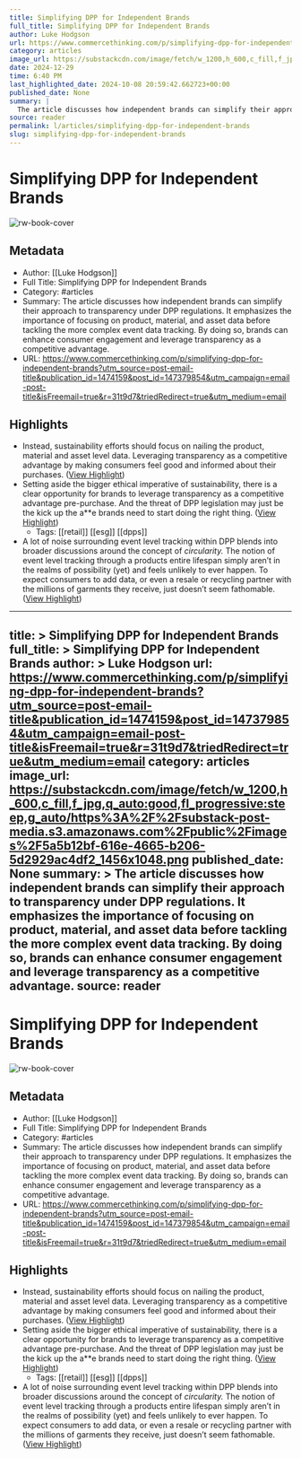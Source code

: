 ```yaml
---
title: Simplifying DPP for Independent Brands
full_title: Simplifying DPP for Independent Brands
author: Luke Hodgson
url: https://www.commercethinking.com/p/simplifying-dpp-for-independent-brands?utm_source=post-email-title&publication_id=1474159&post_id=147379854&utm_campaign=email-post-title&isFreemail=true&r=31t9d7&triedRedirect=true&utm_medium=email
category: articles
image_url: https://substackcdn.com/image/fetch/w_1200,h_600,c_fill,f_jpg,q_auto:good,fl_progressive:steep,g_auto/https%3A%2F%2Fsubstack-post-media.s3.amazonaws.com%2Fpublic%2Fimages%2F5a5b12bf-616e-4665-b206-5d2929ac4df2_1456x1048.png
date: 2024-12-29
time: 6:40 PM
last_highlighted_date: 2024-10-08 20:59:42.662723+00:00
published_date: None
summary: |
  The article discusses how independent brands can simplify their approach to transparency under DPP regulations. It emphasizes the importance of focusing on product, material, and asset data before tackling the more complex event data tracking. By doing so, brands can enhance consumer engagement and leverage transparency as a competitive advantage.
source: reader
permalink: l/articles/simplifying-dpp-for-independent-brands
slug: simplifying-dpp-for-independent-brands
---
```

# Simplifying DPP for Independent Brands

![rw-book-cover](https://substackcdn.com/image/fetch/w_1200,h_600,c_fill,f_jpg,q_auto:good,fl_progressive:steep,g_auto/https%3A%2F%2Fsubstack-post-media.s3.amazonaws.com%2Fpublic%2Fimages%2F5a5b12bf-616e-4665-b206-5d2929ac4df2_1456x1048.png)

## Metadata
- Author: [[Luke Hodgson]]
- Full Title: Simplifying DPP for Independent Brands
- Category: #articles
- Summary: The article discusses how independent brands can simplify their approach to transparency under DPP regulations. It emphasizes the importance of focusing on product, material, and asset data before tackling the more complex event data tracking. By doing so, brands can enhance consumer engagement and leverage transparency as a competitive advantage.
- URL: https://www.commercethinking.com/p/simplifying-dpp-for-independent-brands?utm_source=post-email-title&publication_id=1474159&post_id=147379854&utm_campaign=email-post-title&isFreemail=true&r=31t9d7&triedRedirect=true&utm_medium=email

## Highlights
- Instead, sustainability efforts should focus on nailing the product, material and asset level data. Leveraging transparency as a competitive advantage by making consumers feel good and informed about their purchases. ([View Highlight](https://read.readwise.io/read/01j9pymq2kgfb0zkgy2jsqhc41))
- Setting aside the bigger ethical imperative of sustainability, there is a clear opportunity for brands to leverage transparency as a competitive advantage pre-purchase. And the threat of DPP legislation may just be the kick up the a**e brands need to start doing the right thing. ([View Highlight](https://read.readwise.io/read/01j9pyrz4c02xjy4ka3s47c0gy))
    - Tags: [[retail]] [[esg]] [[dpps]] 
- A lot of noise surrounding event level tracking within DPP blends into broader discussions around the concept of *circularity.* The notion of event level tracking through a products entire lifespan simply aren’t in the realms of possibility (yet) and feels unlikely to ever happen. To expect consumers to add data, or even a resale or recycling partner with the millions of garments they receive, just doesn’t seem fathomable. ([View Highlight](https://read.readwise.io/read/01j9pywesjamrx2n3kh0pjnn3p))


---
title: >
  Simplifying DPP for Independent Brands
full_title: >
  Simplifying DPP for Independent Brands
author: >
  Luke Hodgson
url: https://www.commercethinking.com/p/simplifying-dpp-for-independent-brands?utm_source=post-email-title&publication_id=1474159&post_id=147379854&utm_campaign=email-post-title&isFreemail=true&r=31t9d7&triedRedirect=true&utm_medium=email
category: articles
image_url: https://substackcdn.com/image/fetch/w_1200,h_600,c_fill,f_jpg,q_auto:good,fl_progressive:steep,g_auto/https%3A%2F%2Fsubstack-post-media.s3.amazonaws.com%2Fpublic%2Fimages%2F5a5b12bf-616e-4665-b206-5d2929ac4df2_1456x1048.png
published_date: None
summary: >
  The article discusses how independent brands can simplify their approach to transparency under DPP regulations. It emphasizes the importance of focusing on product, material, and asset data before tackling the more complex event data tracking. By doing so, brands can enhance consumer engagement and leverage transparency as a competitive advantage.
source: reader
---
# Simplifying DPP for Independent Brands

![rw-book-cover](https://substackcdn.com/image/fetch/w_1200,h_600,c_fill,f_jpg,q_auto:good,fl_progressive:steep,g_auto/https%3A%2F%2Fsubstack-post-media.s3.amazonaws.com%2Fpublic%2Fimages%2F5a5b12bf-616e-4665-b206-5d2929ac4df2_1456x1048.png)

## Metadata
- Author: [[Luke Hodgson]]
- Full Title: Simplifying DPP for Independent Brands
- Category: #articles
- Summary: The article discusses how independent brands can simplify their approach to transparency under DPP regulations. It emphasizes the importance of focusing on product, material, and asset data before tackling the more complex event data tracking. By doing so, brands can enhance consumer engagement and leverage transparency as a competitive advantage.
- URL: https://www.commercethinking.com/p/simplifying-dpp-for-independent-brands?utm_source=post-email-title&publication_id=1474159&post_id=147379854&utm_campaign=email-post-title&isFreemail=true&r=31t9d7&triedRedirect=true&utm_medium=email

## Highlights
- Instead, sustainability efforts should focus on nailing the product, material and asset level data. Leveraging transparency as a competitive advantage by making consumers feel good and informed about their purchases. ([View Highlight](https://read.readwise.io/read/01j9pymq2kgfb0zkgy2jsqhc41))
- Setting aside the bigger ethical imperative of sustainability, there is a clear opportunity for brands to leverage transparency as a competitive advantage pre-purchase. And the threat of DPP legislation may just be the kick up the a**e brands need to start doing the right thing. ([View Highlight](https://read.readwise.io/read/01j9pyrz4c02xjy4ka3s47c0gy))
    - Tags: [[retail]] [[esg]] [[dpps]] 
- A lot of noise surrounding event level tracking within DPP blends into broader discussions around the concept of *circularity.* The notion of event level tracking through a products entire lifespan simply aren’t in the realms of possibility (yet) and feels unlikely to ever happen. To expect consumers to add data, or even a resale or recycling partner with the millions of garments they receive, just doesn’t seem fathomable. ([View Highlight](https://read.readwise.io/read/01j9pywesjamrx2n3kh0pjnn3p))


